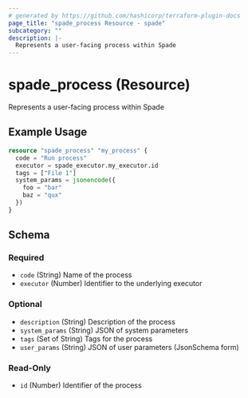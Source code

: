 ```yaml
---
# generated by https://github.com/hashicorp/terraform-plugin-docs
page_title: "spade_process Resource - spade"
subcategory: ""
description: |-
  Represents a user-facing process within Spade
---
```


# spade_process (Resource)

Represents a user-facing process within Spade

## Example Usage

```terraform
resource "spade_process" "my_process" {
  code = "Run process"
  executor = spade_executor.my_executor.id
  tags = ["File 1"]
  system_params = jsonencode({
    foo = "bar"
    baz = "qux"
  })
}
```

<!-- schema generated by tfplugindocs -->
## Schema

### Required

- `code` (String) Name of the process
- `executor` (Number) Identifier to the underlying executor

### Optional

- `description` (String) Description of the process
- `system_params` (String) JSON of system parameters
- `tags` (Set of String) Tags for the process
- `user_params` (String) JSON of user parameters (JsonSchema form)

### Read-Only

- `id` (Number) Identifier of the process
